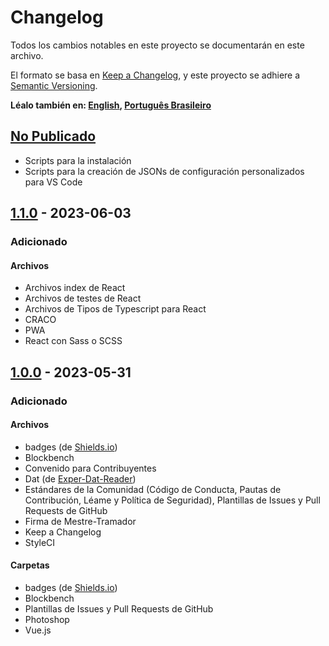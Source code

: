 # Changelog

Todos los cambios notables en este proyecto se documentarán en este archivo.

El formato se basa en [Keep a Changelog], y este proyecto se adhiere a [Semantic
Versioning].

**Léalo también en: [English], [Português Brasileiro]**

## [No Publicado]

- Scripts para la instalación
- Scripts para la creación de JSONs de configuración personalizados para VS Code

## [1.1.0] - 2023-06-03

### Adicionado

#### Archivos

- Archivos index de React
- Archivos de testes de React
- Archivos de Tipos de Typescript para React
- CRACO
- PWA
- React con Sass o SCSS

## [1.0.0] - 2023-05-31

### Adicionado

#### Archivos

- badges (de [Shields.io])
- Blockbench
- Convenido para Contribuyentes
- Dat (de [Exper-Dat-Reader])
- Estándares de la Comunidad (Código de Conducta, Pautas de Contribución, Léame
  y Política de Seguridad), Plantillas de Issues y Pull Requests de GitHub
- Firma de Mestre-Tramador
- Keep a Changelog
- StyleCI

#### Carpetas

- badges (de [Shields.io])
- Blockbench
- Plantillas de Issues y Pull Requests de GitHub
- Photoshop
- Vue.js

[Keep a Changelog]: https://keepachangelog.com/en/1.1.0/
[Semantic Versioning]: https://semver.org/spec/v2.0.0.html
[English]: CHANGELOG.md
[Português Brasileiro]: CHANGELOG.PT-BR.md
[No Publicado]: https://github.com/Mestre-Tramador/Mestre-Tramador-VSCode-Icons/compare/v1.1.0...HEAD
[1.1.0]: https://github.com/Mestre-Tramador/Mestre-Tramador-VSCode-Icons/compare/v1.0.0...v1.1.0
[1.0.0]: https://github.com/Mestre-Tramador/Mestre-Tramador-VSCode-Icons/releases/tag/v1.0.0
[Shields.io]: https://github.com/badges
[Exper-Dat-Reader]: https://github.com/Mestre-Tramador/Exper-Dat-Reader

